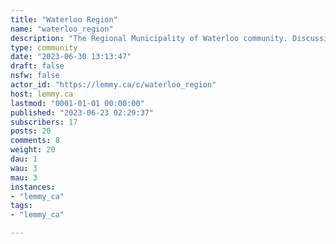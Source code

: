 ```yaml
---
title: "Waterloo Region" 
name: "waterloo_region"
description: "The Regional Municipality of Waterloo community. Discussions for topics surrounding anything related to this region. This includes KWC (Kitchener, Waterloo, Cambridge), and the townships of North Dumfries, Wellesley, Wilmont, and Woolwich."
type: community
date: "2023-06-30 13:13:47"
draft: false
nsfw: false
actor_id: "https://lemmy.ca/c/waterloo_region"
host: lemmy.ca
lastmod: "0001-01-01 00:00:00"
published: "2023-06-23 02:29:37"
subscribers: 17
posts: 20
comments: 8
weight: 20
dau: 1
wau: 3
mau: 3
instances:
- "lemmy_ca"
tags: 
- "lemmy_ca"

---
```

